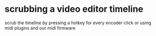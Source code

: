 # scrubbing a video editor timeline

scrub the timeline by pressing a hotkey for every encoder click or using midi plugins and our midi firmware